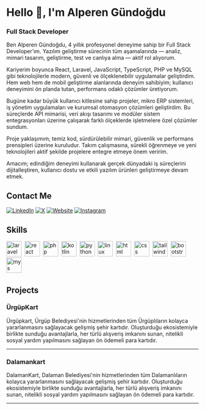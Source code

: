 # Hello 👋, I'm Alperen Gündoğdu
### Full Stack Developer

Ben Alperen Gündoğdu, 4 yıllık profesyonel deneyime sahip bir Full Stack Developer’ım. Yazılım geliştirme sürecinin tüm aşamalarında — analiz, mimari tasarım, geliştirme, test ve canlıya alma — aktif rol alıyorum.

Kariyerim boyunca React, Laravel, JavaScript, TypeScript, PHP ve MySQL gibi teknolojilerle modern, güvenli ve ölçeklenebilir uygulamalar geliştirdim. Hem web hem de mobil geliştirme alanlarında deneyim sahibiyim; kullanıcı deneyimini ön planda tutan, performans odaklı çözümler üretiyorum.

Bugüne kadar büyük kullanıcı kitlesine sahip projeler, mikro ERP sistemleri, iş yönetim uygulamaları ve kurumsal otomasyon çözümleri geliştirdim. Bu süreçlerde API mimarisi, veri akışı tasarımı ve modüler sistem entegrasyonları üzerine çalışarak farklı ölçeklerde işletmelere özel çözümler sundum.

Proje yaklaşımım; temiz kod, sürdürülebilir mimari, güvenlik ve performans prensipleri üzerine kuruludur. Takım çalışmasına, sürekli öğrenmeye ve yeni teknolojileri aktif şekilde projelere entegre etmeye önem veririm.

Amacım; edindiğim deneyimi kullanarak gerçek dünyadaki iş süreçlerini dijitalleştiren, kullanıcı dostu ve etkili yazılım ürünleri geliştirmeye devam etmek.

## Contact Me
<p><a href="https://www.linkedin.com/in/alperengundogdu/" target="_blank"><img src="https://img.shields.io/badge/LinkedIn-%230077B5.svg?&style=flat-square&logo=linkedin&logoColor=white" alt="LinkedIn"></a> <a href="https://x.com/alperengndgduu" target="_blank"><img src="https://img.shields.io/badge/X-%23000000.svg?&style=flat-square&logo=x&logoColor=white" alt="X"></a> <a href="alperengundogdu.com.tr" target="_blank"><img src="https://img.shields.io/badge/Website-%23FF7139.svg?&style=flat-square&logo=Firefox&logoColor=white" alt="Website"></a> <a href="https://www.instagram.com/alperengundogdu_/" target="_blank"><img src="https://img.shields.io/badge/Instagram-%23E4405F.svg?&style=flat-square&logo=instagram&logoColor=white" alt="Instagram"></a> </p>

## Skills

<p align="left">
<img src="https://cdn.jsdelivr.net/gh/devicons/devicon/icons/laravel/laravel-plain.svg" alt="laravel" width="40" height="40"/>&nbsp;
<img src="https://cdn.jsdelivr.net/gh/devicons/devicon/icons/react/react-original.svg" alt="react" width="40" height="40"/>&nbsp;
<img src="https://cdn.jsdelivr.net/gh/devicons/devicon/icons/php/php-original.svg" alt="php" width="40" height="40"/>&nbsp;
<img src="https://cdn.jsdelivr.net/gh/devicons/devicon/icons/kotlin/kotlin-original.svg" alt="kotlin" width="40" height="40"/>&nbsp;
<img src="https://cdn.jsdelivr.net/gh/devicons/devicon/icons/python/python-original.svg" alt="python" width="40" height="40"/>&nbsp;
<img src="https://cdn.jsdelivr.net/gh/devicons/devicon/icons/linux/linux-original.svg" alt="linux" width="40" height="40"/>&nbsp;
<img src="https://cdn.jsdelivr.net/gh/devicons/devicon/icons/html5/html5-original.svg" alt="html" width="40" height="40"/>&nbsp;
<img src="https://cdn.jsdelivr.net/gh/devicons/devicon/icons/css3/css3-original.svg" alt="css" width="40" height="40"/>&nbsp;
<img src="https://cdn.jsdelivr.net/gh/devicons/devicon/icons/tailwindcss/tailwindcss-plain.svg" alt="tailwind" width="40" height="40"/>&nbsp;
<img src="https://cdn.jsdelivr.net/gh/devicons/devicon/icons/bootstrap/bootstrap-original.svg" alt="bootstrap" width="40" height="40"/>&nbsp;
<img src="https://cdn.jsdelivr.net/gh/devicons/devicon/icons/github/github-original.svg" alt="mys" width="40" height="40"/>&nbsp;
</p>

## Projects

### ÜrgüpKart

Ürgüpkart, Ürgüp Belediyesi'nin hizmetlerinden tüm Ürgüplıların kolayca yararlanmasını sağlayacak gelişmiş şehir kartıdır. Oluşturduğu ekosistemiyle birlikte sunduğu avantajlarla, her türlü alışveriş imkanını sunan, nitelikli sosyal yardım yapılmasını sağlayan ön ödemeli para kartıdır.

---

### Dalamankart

DalamanKart, Dalaman Belediyesi'nin hizmetlerinden tüm Dalamanlıların kolayca yararlanmasını sağlayacak gelişmiş şehir kartıdır. Oluşturduğu ekosistemiyle birlikte sunduğu avantajlarla, her türlü alışveriş imkanını sunan, nitelikli sosyal yardım yapılmasını sağlayan ön ödemeli para kartıdır.

---



